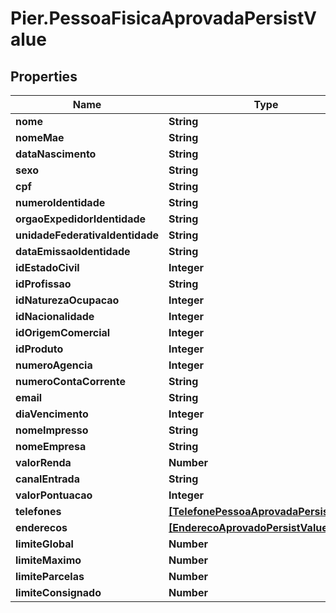 # Pier.PessoaFisicaAprovadaPersistValue

## Properties
Name | Type | Description | Notes
------------ | ------------- | ------------- | -------------
**nome** | **String** | {{{pessoa_fisica_aprovada_persist_nome_value}}} | 
**nomeMae** | **String** | {{{pessoa_fisica_aprovada_persist_nome_mae_value}}} | [optional] 
**dataNascimento** | **String** | {{{pessoa_fisica_aprovada_persist_data_nascimento_value}}} | [optional] 
**sexo** | **String** | {{{pessoa_fisica_aprovada_persist_sexo_value}}} | [optional] 
**cpf** | **String** | {{{pessoa_fisica_aprovada_persist_cpf_value}}} | 
**numeroIdentidade** | **String** | {{{pessoa_fisica_aprovada_persist_numero_identidade_value}}} | [optional] 
**orgaoExpedidorIdentidade** | **String** | {{{pessoa_fisica_aprovada_persist_orgao_expedidor_identidade_value}}} | [optional] 
**unidadeFederativaIdentidade** | **String** | {{{pessoa_fisica_aprovada_persist_unidade_federativa_identidade_value}}} | [optional] 
**dataEmissaoIdentidade** | **String** | {{{pessoa_fisica_aprovada_persist_data_emissao_identidade_value}}} | [optional] 
**idEstadoCivil** | **Integer** | {{{pessoa_fisica_aprovada_persist_id_estado_civil_value}}} | [optional] 
**idProfissao** | **String** | {{{pessoa_fisica_aprovada_persist_id_profissao_value}}} | [optional] 
**idNaturezaOcupacao** | **Integer** | {{{pessoa_fisica_aprovada_persist_id_natureza_ocupacao_value}}} | [optional] 
**idNacionalidade** | **Integer** | {{{pessoa_fisica_aprovada_persist_id_nacionalidade_value}}} | [optional] 
**idOrigemComercial** | **Integer** | {{{pessoa_fisica_aprovada_persist_id_origem_comercial_value}}} | 
**idProduto** | **Integer** | {{{pessoa_fisica_aprovada_persist_id_produto_value}}} | 
**numeroAgencia** | **Integer** | {{{pessoa_fisica_aprovada_persist_numero_agencia_value}}} | [optional] 
**numeroContaCorrente** | **String** | {{{pessoa_fisica_aprovada_persist_numero_conta_corrente_value}}} | [optional] 
**email** | **String** | {{{pessoa_fisica_aprovada_persist_email_value}}} | [optional] 
**diaVencimento** | **Integer** | {{{pessoa_fisica_aprovada_persist_dia_vencimento_value}}} | 
**nomeImpresso** | **String** | {{{pessoa_fisica_aprovada_persist_nome_impresso_value}}} | [optional] 
**nomeEmpresa** | **String** | {{{pessoa_fisica_aprovada_persist_nome_empresa_value}}} | [optional] 
**valorRenda** | **Number** | {{{pessoa_fisica_aprovada_persist_valor_renda_value}}} | [optional] 
**canalEntrada** | **String** | {{{pessoa_fisica_aprovada_persist_canal_entrada_value}}} | [optional] 
**valorPontuacao** | **Integer** | {{{pessoa_fisica_aprovada_persist_valor_pontuacao_value}}} | [optional] 
**telefones** | [**[TelefonePessoaAprovadaPersistValue]**](TelefonePessoaAprovadaPersistValue.md) | {{{pessoa_fisica_aprovada_persist_telefones_value}}} | 
**enderecos** | [**[EnderecoAprovadoPersistValue]**](EnderecoAprovadoPersistValue.md) | {{{pessoa_fisica_aprovada_persist_enderecos_value}}} | 
**limiteGlobal** | **Number** | {{{pessoa_fisica_aprovada_persist_limite_global_value}}} | 
**limiteMaximo** | **Number** | {{{pessoa_fisica_aprovada_persist_limite_maximo_value}}} | 
**limiteParcelas** | **Number** | {{{pessoa_fisica_aprovada_persist_limite_parcelas_value}}} | 
**limiteConsignado** | **Number** | {{{pessoa_fisica_aprovada_persist_limite_consignado_value}}} | [optional] 


